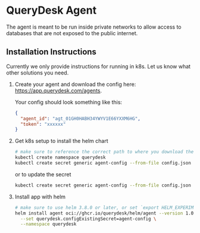 # QueryDesk Agent

The agent is meant to be run inside private networks to allow access to databases that are not exposed to the public internet.

## Installation Instructions

Currently we only provide instructions for running in k8s. Let us know what other solutions you need.

1. Create your agent and download the config here: https://app.querydesk.com/agents. 

    Your config should look something like this:
    ```json
    {
      "agent_id": "agt_01GH0HABH34YWYV1E66YXXM6HG",
      "token": "xxxxxx"
    }
    ```
1. Get k8s setup to install the helm chart

    ```bash
    # make sure to reference the correct path to where you download the config.json file
    kubectl create namespace querydesk
    kubectl create secret generic agent-config --from-file config.json --namespace querydesk
    ```

    or to update the secret

    ```bash
    kubectl create secret generic agent-config --from-file config.json --namespace querydesk --dry-run=client -o yaml | kubectl apply -f -
    ```

1. Install app with helm

    ```bash
    # make sure to use helm 3.8.0 or later, or set `export HELM_EXPERIMENTAL_OCI=1`
    helm install agent oci://ghcr.io/querydesk/helm/agent --version 1.0.1 \
      --set querydesk.configExistingSecret=agent-config \
      --namespace querydesk
    ```